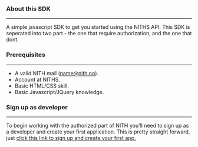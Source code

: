 ### About this SDK
----

A simple javascript SDK to get you started using the NITHS API. This SDK is seperated into two part - the one that require authorization, and the one that dont.




### Prerequisites
---

* A valid NITH mail (name@nith.no).
* Account at NITHS.
* Basic HTML/CSS skill.
* Basic Javascript/JQuery knowledge.

### Sign up as developer
---
To begin working with the authorized part of NITH you'll need to sign up as a developer and create your first application. This is pretty straight forward, just [click this link to sign up and create your first app.](http://niths.no/developer "Click here to register!")
